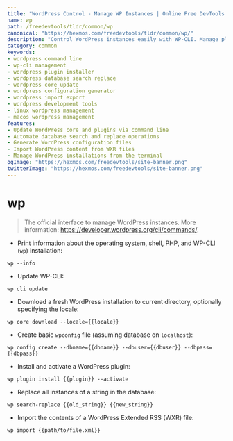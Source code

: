 ```yaml
---
title: "WordPress Control - Manage WP Instances | Online Free DevTools by Hexmos"
name: wp
path: /freedevtools/tldr/common/wp
canonical: "https://hexmos.com/freedevtools/tldr/common/wp/"
description: "Control WordPress instances easily with WP-CLI. Manage plugins, update core, and interact with the database through command-line. Free online tool, no registration required."
category: common
keywords:
- wordpress command line
- wp-cli management
- wordpress plugin installer
- wordpress database search replace
- wordpress core update
- wordpress configuration generator
- wordpress import export
- wordpress development tools
- linux wordpress management
- macos wordpress management
features:
- Update WordPress core and plugins via command line
- Automate database search and replace operations
- Generate WordPress configuration files
- Import WordPress content from WXR files
- Manage WordPress installations from the terminal
ogImage: "https://hexmos.com/freedevtools/site-banner.png"
twitterImage: "https://hexmos.com/freedevtools/site-banner.png"
---
```


# wp

> The official interface to manage WordPress instances.
> More information: <https://developer.wordpress.org/cli/commands/>.

- Print information about the operating system, shell, PHP, and WP-CLI (`wp`) installation:

`wp --info`

- Update WP-CLI:

`wp cli update`

- Download a fresh WordPress installation to current directory, optionally specifying the locale:

`wp core download --locale={{locale}}`

- Create basic `wpconfig` file (assuming database on `localhost`):

`wp config create --dbname={{dbname}} --dbuser={{dbuser}} --dbpass={{dbpass}}`

- Install and activate a WordPress plugin:

`wp plugin install {{plugin}} --activate`

- Replace all instances of a string in the database:

`wp search-replace {{old_string}} {{new_string}}`

- Import the contents of a WordPress Extended RSS (WXR) file:

`wp import {{path/to/file.xml}}`
